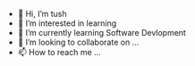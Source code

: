 - 👋 Hi, I’m tush
- 👀 I’m interested in learning
- 🌱 I’m currently learning Software Devlopment
- 💞️ I’m looking to collaborate on ...
- 📫 How to reach me ...

<!---
tush1207/tush1207 is a ✨ special ✨ repository because its `README.md` (this file) appears on your GitHub profile.
You can click the Preview link to take a look at your changes.
--->
